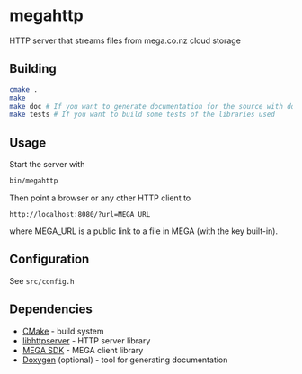 megahttp
========
HTTP server that streams files from mega.co.nz cloud storage

Building
--------
```bash
cmake .
make
make doc # If you want to generate documentation for the source with doxygen
make tests # If you want to build some tests of the libraries used
```

Usage
-----
Start the server with
```bash
bin/megahttp
```
Then point a browser or any other HTTP client to
```
http://localhost:8080/?url=MEGA_URL
```
where MEGA_URL is a public link to a file in MEGA (with the key built-in).

Configuration
-------------
See `src/config.h`

Dependencies
------------

* [CMake](http://www.cmake.org/) - build system
* [libhttpserver](https://github.com/etr/libhttpserver) - HTTP server library
* [MEGA SDK](https://github.com/meganz/sdk) - MEGA client library
* [Doxygen](http://www.stack.nl/~dimitri/doxygen/) (optional) - tool for
generating documentation
